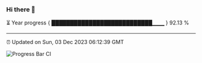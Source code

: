 ### Hi there 👋

⏳ Year progress { ███████████████████████████▁▁▁ } 92.13 %

---

⏰ Updated on Sun, 03 Dec 2023 06:12:39 GMT

![Progress Bar CI](https://github.com/liununu/liununu/workflows/Progress%20Bar%20CI/badge.svg)
